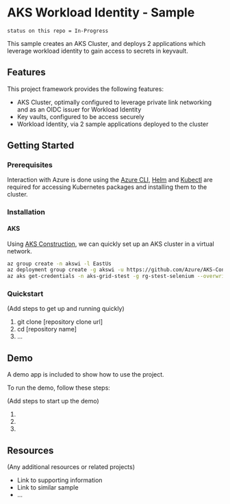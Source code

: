 # AKS Workload Identity - Sample

`status on this repo = In-Progress`

This sample creates an AKS Cluster, and deploys 2 applications which leverage workload identity to gain access to secrets in keyvault.

## Features

This project framework provides the following features:

* AKS Cluster, optimally configured to leverage private link networking and as an OIDC issuer for Workload Identity
* Key vaults, configured to be access securely
* Workload Identity, via 2 sample applications deployed to the cluster

## Getting Started

### Prerequisites

Interaction with Azure is done using the [Azure CLI](https://docs.microsoft.com/cli/azure/), [Helm](https://helm.sh/docs/intro/install/) and [Kubectl](https://kubernetes.io/docs/tasks/tools/#kubectl) are required for accessing Kubernetes packages and installing them to the cluster.

### Installation

#### AKS

Using [AKS Construction](https://github.com/Azure/Aks-Construction), we can quickly set up an AKS cluster in a virtual network.

```bash
az group create -n akswi -l EastUs
az deployment group create -g akswi -u https://github.com/Azure/AKS-Construction/releases/download/0.8.2/main.json -p resourceName=akswi oidcIssuer=true
az aks get-credentials -n aks-grid-stest -g rg-stest-selenium --overwrite-existing
```


### Quickstart
(Add steps to get up and running quickly)

1. git clone [repository clone url]
2. cd [repository name]
3. ...


## Demo

A demo app is included to show how to use the project.

To run the demo, follow these steps:

(Add steps to start up the demo)

1.
2.
3.

## Resources

(Any additional resources or related projects)

- Link to supporting information
- Link to similar sample
- ...
